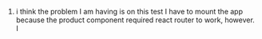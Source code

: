 1. i think the problem I am having is on this test I have to mount the app because the product component required react router to work, however. I
